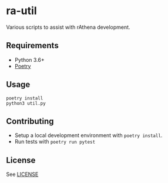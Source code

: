 # ra-util

Various scripts to assist with rAthena development.

## Requirements

* Python 3.6+
* [Poetry](https://python-poetry.org/)

## Usage

```
poetry install
python3 util.py
```

## Contributing

* Setup a local development environment with `poetry install`.
* Run tests with `poetry run pytest`

## License

See [LICENSE](https://github.com/Latiosu/dp2rathena/blob/master/LICENSE)
